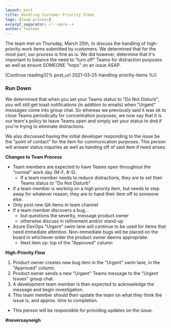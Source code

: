 ```yaml
---
layout: post
title: Handling Customer Priority Items
tags: [team process]
excerpt_separator: <!--more-->
author: footedr
---
```

The team met on Thursday, March 25th, to discuss the handling of high-priority work items submitted by customers. We determined that for the most part, our process is fine as is. We did however, determine that it's important to balance the need to "turn off" Teams for distraction purposes as well as ensure SOMEONE "hops" on an issue ASAP.

[Continue reading]({% post_url 2021-03-25-handling-priority-items %})
<!--more-->

### Run Down
We determined that when you set your Teams status to "Do Not Disturb", you will still get toast notifications (in addition to emails) when "Urgent" messages come into group chat. So whereas we previously said it was ok to close Teams periodically for concentration purposes, we now say that it is our team's policy to leave Teams open and simply set your status to dnd if you're trying to eliminate distractions.

We also discussed having the initial developer responding to the issue be the "point of contact" for the item for communication purposes. This person will answer status inquiries as well as handing off of said item if need arises.

**Changes to Team Process**
- Team members are expected to have Teams open throughout the "normal" work day (M-F, 8-5).
  - If a team member needs to reduce distractions, they are to set their Teams status to "Do Not Disturb"
- If a team member is working on a high priority item, but needs to step away for whatever reason, they are to hand their item off to someone else.
- Only post new QA items in team channel
- If a team member discovers a bug...
  - but questions the severity, message product owner
  - otherwise discuss in refinement and/or stand-up
- Azure DevOps "Urgent" swim lane will continue to be used for items that need immediate attention. Non-immediate bugs will be placed on the board in whichever order the product owner deems appropriate.
  - Next item up: top of the "Approved" column

**High-Priority Flow**
1. Product owner creates new bug item in the "Urgent" swim lane, in the "Approved" column.
2. Product owner sends a new "Urgent" Teams message to the "Urgent Issues" group chat.
3. A development team member is then expected to acknowledge the message and begin investigation.
4. This team member should then update the team on what they think the issue is, and approx. time to completion.
  - This person will be responsible for providing updates on the issue.


**#neversayneigh**
